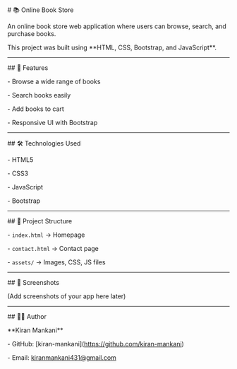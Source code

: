 \# 📚 Online Book Store  



An online book store web application where users can browse, search, and purchase books.  

This project was built using \*\*HTML, CSS, Bootstrap, and JavaScript\*\*.  



---



\## 🚀 Features

\- Browse a wide range of books

\- Search books easily

\- Add books to cart

\- Responsive UI with Bootstrap  



---



\## 🛠️ Technologies Used

\- HTML5  

\- CSS3  

\- JavaScript  

\- Bootstrap  



---



\## 📂 Project Structure

\- `index.html` → Homepage  

\- `contact.html` → Contact page  

\- `assets/` → Images, CSS, JS files  



---



\## 📸 Screenshots

(Add screenshots of your app here later)



---



\## 👩‍💻 Author

\*\*Kiran Mankani\*\*  

\- GitHub: \[kiran-mankani](https://github.com/kiran-mankani)  

\- Email: kiranmankani431@gmail.com



